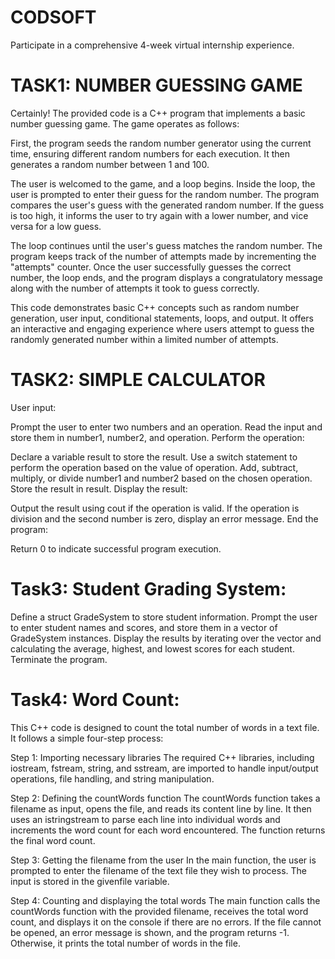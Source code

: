 # CODSOFT

Participate in a comprehensive 4-week virtual internship experience.

# TASK1: NUMBER GUESSING GAME
Certainly! The provided code is a C++ program that implements a basic number guessing game. The game operates as follows:

First, the program seeds the random number generator using the current time, ensuring different random numbers for each execution. It then generates a random number between 1 and 100.

The user is welcomed to the game, and a loop begins. Inside the loop, the user is prompted to enter their guess for the random number. The program compares the user's guess with the generated random number. If the guess is too high, it informs the user to try again with a lower number, and vice versa for a low guess.

The loop continues until the user's guess matches the random number. The program keeps track of the number of attempts made by incrementing the "attempts" counter. Once the user successfully guesses the correct number, the loop ends, and the program displays a congratulatory message along with the number of attempts it took to guess correctly.

This code demonstrates basic C++ concepts such as random number generation, user input, conditional statements, loops, and output. It offers an interactive and engaging experience where users attempt to guess the randomly generated number within a limited number of attempts.


# TASK2: SIMPLE CALCULATOR

User input:

Prompt the user to enter two numbers and an operation.
Read the input and store them in number1, number2, and operation.
Perform the operation:

Declare a variable result to store the result.
Use a switch statement to perform the operation based on the value of operation.
Add, subtract, multiply, or divide number1 and number2 based on the chosen operation.
Store the result in result.
Display the result:

Output the result using cout if the operation is valid.
If the operation is division and the second number is zero, display an error message.
End the program:

Return 0 to indicate successful program execution.



# Task3: Student Grading System:

Define a struct GradeSystem to store student information.
Prompt the user to enter student names and scores, and store them in a vector of GradeSystem instances.
Display the results by iterating over the vector and calculating the average, highest, and lowest scores for each student.
Terminate the program.




# Task4: Word Count:



This C++ code is designed to count the total number of words in a text file. It follows a simple four-step process:

Step 1: Importing necessary libraries The required C++ libraries, including iostream, fstream, string, and sstream, are imported to handle input/output operations, file handling, and string manipulation.

Step 2: Defining the countWords function The countWords function takes a filename as input, opens the file, and reads its content line by line. It then uses an istringstream to parse each line into individual words and increments the word count for each word encountered. The function returns the final word count.

Step 3: Getting the filename from the user In the main function, the user is prompted to enter the filename of the text file they wish to process. The input is stored in the givenfile variable.

Step 4: Counting and displaying the total words The main function calls the countWords function with the provided filename, receives the total word count, and displays it on the console if there are no errors. If the file cannot be opened, an error message is shown, and the program returns -1. Otherwise, it prints the total number of words in the file.
